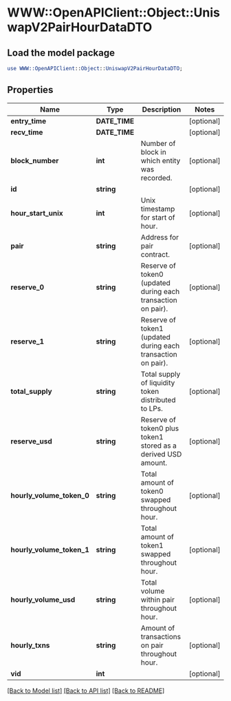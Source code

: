 # WWW::OpenAPIClient::Object::UniswapV2PairHourDataDTO

## Load the model package
```perl
use WWW::OpenAPIClient::Object::UniswapV2PairHourDataDTO;
```

## Properties
Name | Type | Description | Notes
------------ | ------------- | ------------- | -------------
**entry_time** | **DATE_TIME** |  | [optional] 
**recv_time** | **DATE_TIME** |  | [optional] 
**block_number** | **int** | Number of block in which entity was recorded. | [optional] 
**id** | **string** |  | [optional] 
**hour_start_unix** | **int** | Unix timestamp for start of hour. | [optional] 
**pair** | **string** | Address for pair contract. | [optional] 
**reserve_0** | **string** | Reserve of token0 (updated during each transaction on pair). | [optional] 
**reserve_1** | **string** | Reserve of token1 (updated during each transaction on pair). | [optional] 
**total_supply** | **string** | Total supply of liquidity token distributed to LPs. | [optional] 
**reserve_usd** | **string** | Reserve of token0 plus token1 stored as a derived USD amount. | [optional] 
**hourly_volume_token_0** | **string** | Total amount of token0 swapped throughout hour. | [optional] 
**hourly_volume_token_1** | **string** | Total amount of token1 swapped throughout hour. | [optional] 
**hourly_volume_usd** | **string** | Total volume within pair throughout hour. | [optional] 
**hourly_txns** | **string** | Amount of transactions on pair throughout hour. | [optional] 
**vid** | **int** |  | [optional] 

[[Back to Model list]](../README.md#documentation-for-models) [[Back to API list]](../README.md#documentation-for-api-endpoints) [[Back to README]](../README.md)


